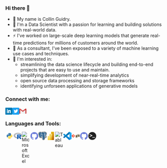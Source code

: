 ### Hi there 👋

- 💬 My name is Collin Guidry.
- 🔬 I'm a Data Scientist with a passion for learning and building solutions with real-world data.
- ⚡ I've worked on large-scale deep learning models that generate real-time predictions for millions of customers around the world.
- 🔮 As a consultant, I've been exposed to a variety of machine learning use cases and techniques.
- 🔭 I'm interested in:
  - streamlining the data science lifecycle and building end-to-end projects that are easy to use and maintain.
  - simplifying development of near-real-time analytics
  - open source data processing and storage frameworks
  - identifying unforseen applications of generative models



### Connect with me:

[<img align="left" alt="cg | LinkedIn" width="22px" src="./assets/linkedin-icon.png" />][linkedin]
[<img align="left" alt="cg | Twitter" width="22px" src="./assets/twitter-icon.png" />][twitter]
[<img align="left" alt="cg | Email" width="22px" src="./assets/mail-icon.png" />][mail]

<br />

### Languages and Tools:

[<img align="left" alt="Python" width="26px" src="https://raw.githubusercontent.com/github/explore/80688e429a7d4ef2fca1e82350fe8e3517d3494d/topics/python/python.png" />][website]
[<img align="left" alt="R" width="26px" src="https://raw.githubusercontent.com/github/explore/80688e429a7d4ef2fca1e82350fe8e3517d3494d/topics/r/r.png" />][website]
[<img align="left" alt="Microsoft Excel" width="26px" src="https://img.icons8.com/color/452/microsoft-excel-2019--v1.png" />][website]
[<img align="left" alt="Apacke Spark" width="26px" src="./assets/github-icon.png" />][website]
[<img align="left" alt="PostgreSQL" width="26px" src="https://raw.githubusercontent.com/github/explore/80688e429a7d4ef2fca1e82350fe8e3517d3494d/topics/postgresql/postgresql.png" />][website]
[<img align="left" alt="PowerBI" width="26px" src="./assets/powerbi-icon.png" />][website]
[<img align="left" alt="Tableau" width="26px" src="https://cdn.worldvectorlogo.com/logos/tableau-software.svg" />][website]
[<img align="left" alt="Visual Studio Code" width="26px" src="https://raw.githubusercontent.com/github/explore/80688e429a7d4ef2fca1e82350fe8e3517d3494d/topics/visual-studio-code/visual-studio-code.png" />][website]
[<img align="left" alt="Git" width="26px" src="https://raw.githubusercontent.com/github/explore/80688e429a7d4ef2fca1e82350fe8e3517d3494d/topics/git/git.png" />][website]
[<img align="left" alt="GitHub" width="26px" src="./assets/github-icon.png" />][website]
[<img align="left" alt="HTML5" width="26px" src="https://raw.githubusercontent.com/github/explore/80688e429a7d4ef2fca1e82350fe8e3517d3494d/topics/terminal/terminal.png" />][website]

<br />



[twitter]: https://twitter.com/collinguidry
[mail]: mailto:c.guidry97@gmail.com
[linkedin]: https://www.linkedin.com/in/collinguidry/
[website]: http://www.github.com/jcguidry
